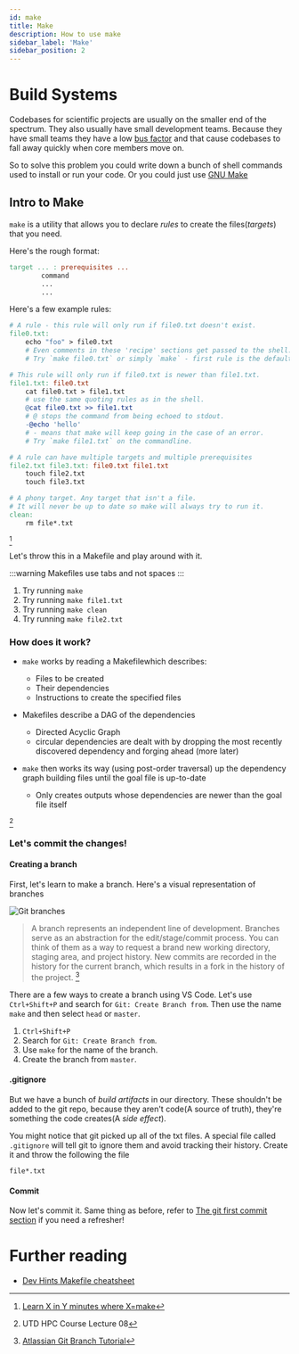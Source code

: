 ```yaml
---
id: make
title: Make
description: How to use make
sidebar_label: 'Make'
sidebar_position: 2
---
```


# Build Systems

Codebases for scientific projects are usually on the smaller end of the
spectrum. They also usually have small development teams. Because they have
small teams they have a low [bus
factor](https://www.wikipedia.org/wiki/Bus_factor) and that cause codebases to
fall away quickly when core members move on.

So to solve this problem you could write down a bunch of shell commands used to
install or run your code. Or you could just use [GNU Make](https://www.gnu.org/software/make/)

## Intro to Make

`make` is a utility that allows you to declare _rules_ to create the
files(_targets_) that you need.

Here's the rough format:

```makefile
target ... : prerequisites ...
        command
        ...
        ...
```

Here's a few example rules:

```makefile title="Makefile"
# A rule - this rule will only run if file0.txt doesn't exist.
file0.txt:
	echo "foo" > file0.txt
	# Even comments in these 'recipe' sections get passed to the shell.
	# Try `make file0.txt` or simply `make` - first rule is the default.

# This rule will only run if file0.txt is newer than file1.txt.
file1.txt: file0.txt
	cat file0.txt > file1.txt
	# use the same quoting rules as in the shell.
	@cat file0.txt >> file1.txt
	# @ stops the command from being echoed to stdout.
	-@echo 'hello'
	# - means that make will keep going in the case of an error.
	# Try `make file1.txt` on the commandline.

# A rule can have multiple targets and multiple prerequisites
file2.txt file3.txt: file0.txt file1.txt
	touch file2.txt
	touch file3.txt

# A phony target. Any target that isn't a file.
# It will never be up to date so make will always try to run it.
clean:
	rm file*.txt
```

[^1]

Let's throw this in a Makefile and play around with it.

:::warning
Makefiles use tabs and not spaces
:::

1. Try running `make`
2. Try running `make file1.txt`
3. Try running `make clean`
4. Try running `make file2.txt`

### How does it work?

- `make` works by reading a Makefilewhich describes:

  - Files to be created
  - Their dependencies
  - Instructions to create the specified files

- Makefiles describe a DAG of the dependencies

  - Directed Acyclic Graph
  - circular dependencies are dealt with by dropping the most recently
    discovered dependency and forging ahead (more later)

- `make` then works its way (using post-order traversal) up the dependency
  graph building files until the goal file is up-to-date

  - Only creates outputs whose dependencies are newer than the goal file itself

[^2]

### Let's commit the changes!

#### Creating a branch

First, let's learn to make a branch. Here's a visual representation of branches

![Git branches](https://wac-cdn.atlassian.com/dam/jcr:746be214-eb99-462c-9319-04a4d2eeebfa/01.svg?cdnVersion=1629)

> A branch represents an independent line of development. Branches serve as an abstraction for the edit/stage/commit process. You can think of them as a way to request a brand new working directory, staging area, and project history. New commits are recorded in the history for the current branch, which results in a fork in the history of the project. [^3]

There are a few ways to create a branch using VS Code. Let's use `Ctrl+Shift+P` and search for `Git: Create Branch from`. Then use the name `make` and then select `head` or `master`.

1. `Ctrl+Shift+P`
2. Search for `Git: Create Branch from`.
3. Use `make` for the name of the branch.
4. Create the branch from `master`.

#### .gitignore

But we have a bunch of _build artifacts_ in our directory. These
shouldn't be added to the git repo, because they aren't code(A source of truth),
they're something the code creates(A _side effect_).

You might notice that git picked up all of the txt files. A special file called
`.gitignore` will tell git to ignore them and avoid tracking their history. Create it and throw the following the file

```gitignore title=".gitignore"
file*.txt
```

#### Commit

Now let's commit it. Same thing as before, refer to [The git first commit
section](./git#first-commit) if you need a refresher!

# Further reading

- [Dev Hints Makefile cheatsheet](https://devhints.io/makefile)

[^1]: [Learn X in Y minutes where X=make](https://learnxinyminutes.com/docs/make/)
[^2]: UTD HPC Course Lecture 08
[^3]: [Atlassian Git Branch Tutorial](https://www.atlassian.com/git/tutorials/using-branches)
